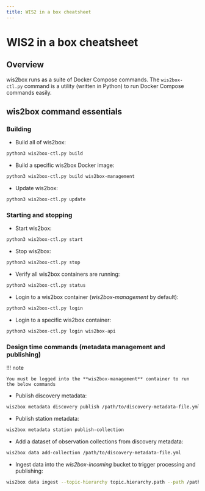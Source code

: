 ```yaml
---
title: WIS2 in a box cheatsheet
---
```


# WIS2 in a box cheatsheet

## Overview

wis2box runs as a suite of Docker Compose commands.  The ``wis2box-ctl.py`` command is a utility
(written in Python) to run Docker Compose commands easily.

## wis2box command essentials

### Building

* Build all of wis2box:

```bash
python3 wis2box-ctl.py build
```

* Build a specific wis2box Docker image:

```bash
python3 wis2box-ctl.py build wis2box-management
```

* Update wis2box:
    
```bash
python3 wis2box-ctl.py update
```

### Starting and stopping

* Start wis2box:
    
```bash
python3 wis2box-ctl.py start
```

* Stop wis2box:
    
```bash
python3 wis2box-ctl.py stop
```

* Verify all wis2box containers are running: 

```bash
python3 wis2box-ctl.py status
```

* Login to a wis2box container (*wis2box-management* by default):

```bash
python3 wis2box-ctl.py login
```

* Login to a specific wis2box container:

```bash
python3 wis2box-ctl.py login wis2box-api
```

### Design time commands (metadata management and publishing)

!!! note  

    You must be logged into the **wis2box-management** container to run the below commands

* Publish discovery metadata:

```bash
wis2box metadata discovery publish /path/to/discovery-metadata-file.yml
```

* Publish station metadata:

```bash
wis2box metadata station publish-collection
```

* Add a dataset of observation collections from discovery metadata:

```bash
wis2box data add-collection /path/to/discovery-metadata-file.yml
```

* Ingest data into the *wis2box-incoming* bucket to trigger processing and publishing:

```bash
wis2box data ingest --topic-hierarchy topic.hierarchy.path --path /path/to/directory/of/data/files
```
